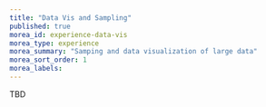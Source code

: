 ```yaml
---
title: "Data Vis and Sampling"
published: true
morea_id: experience-data-vis
morea_type: experience
morea_summary: "Samping and data visualization of large data"
morea_sort_order: 1
morea_labels:
---
```


TBD

